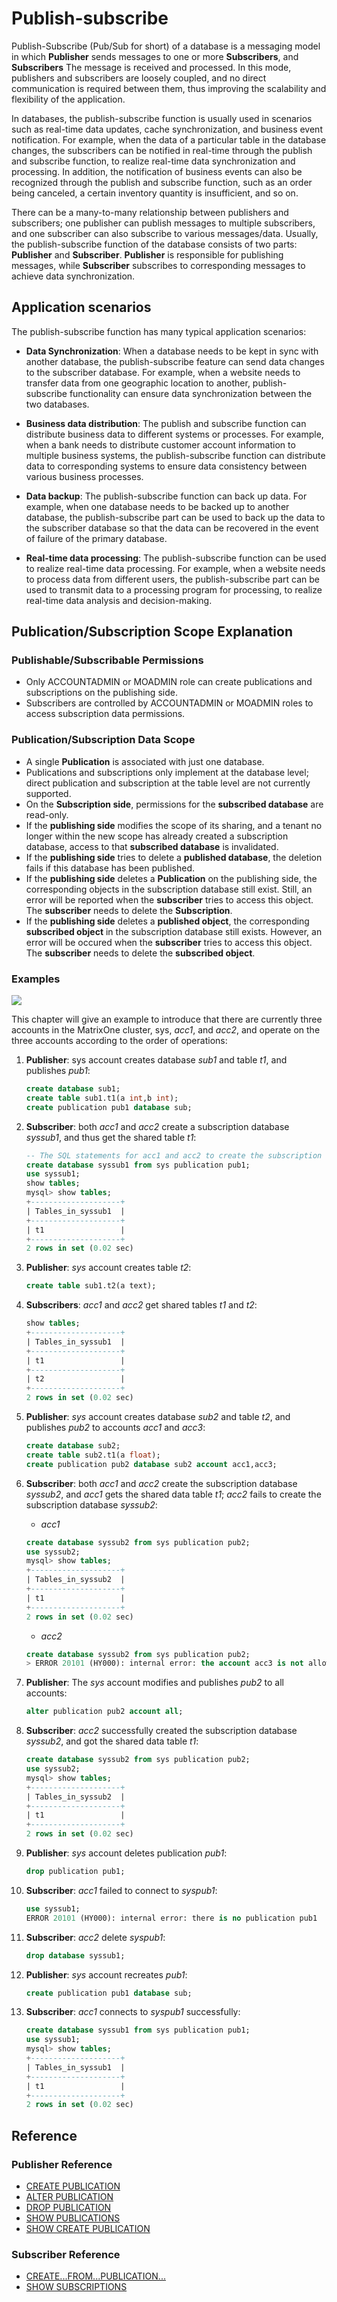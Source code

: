 # Publish-subscribe

Publish-Subscribe (Pub/Sub for short) of a database is a messaging model in which **Publisher** sends messages to one or more **Subscribers**, and **Subscribers** The message is received and processed. In this mode, publishers and subscribers are loosely coupled, and no direct communication is required between them, thus improving the scalability and flexibility of the application.

In databases, the publish-subscribe function is usually used in scenarios such as real-time data updates, cache synchronization, and business event notification. For example, when the data of a particular table in the database changes, the subscribers can be notified in real-time through the publish and subscribe function, to realize real-time data synchronization and processing. In addition, the notification of business events can also be recognized through the publish and subscribe function, such as an order being canceled, a certain inventory quantity is insufficient, and so on.

There can be a many-to-many relationship between publishers and subscribers; one publisher can publish messages to multiple subscribers, and one subscriber can also subscribe to various messages/data. Usually, the publish-subscribe function of the database consists of two parts: **Publisher** and **Subscriber**. **Publisher** is responsible for publishing messages, while **Subscriber** subscribes to corresponding messages to achieve data synchronization.

## Application scenarios

The publish-subscribe function has many typical application scenarios:

- **Data Synchronization**: When a database needs to be kept in sync with another database, the publish-subscribe feature can send data changes to the subscriber database. For example, when a website needs to transfer data from one geographic location to another, publish-subscribe functionality can ensure data synchronization between the two databases.

- **Business data distribution**: The publish and subscribe function can distribute business data to different systems or processes. For example, when a bank needs to distribute customer account information to multiple business systems, the publish-subscribe function can distribute data to corresponding systems to ensure data consistency between various business processes.

- **Data backup**: The publish-subscribe function can back up data. For example, when one database needs to be backed up to another database, the publish-subscribe part can be used to back up the data to the subscriber database so that the data can be recovered in the event of failure of the primary database.

- **Real-time data processing**: The publish-subscribe function can be used to realize real-time data processing. For example, when a website needs to process data from different users, the publish-subscribe part can be used to transmit data to a processing program for processing, to realize real-time data analysis and decision-making.

## Publication/Subscription Scope Explanation

### Publishable/Subscribable Permissions

- Only ACCOUNTADMIN or MOADMIN role can create publications and subscriptions on the publishing side.
- Subscribers are controlled by ACCOUNTADMIN or MOADMIN roles to access subscription data permissions.

### Publication/Subscription Data Scope

- A single **Publication** is associated with just one database.
- Publications and subscriptions only implement at the database level; direct publication and subscription at the table level are not currently supported.
- On the **Subscription side**, permissions for the **subscribed database** are read-only.
- If the **publishing side** modifies the scope of its sharing, and a tenant no longer within the new scope has already created a subscription database, access to that **subscribed database** is invalidated.
- If the **publishing side** tries to delete a **published database**, the deletion fails if this database has been published.
- If the **publishing side** deletes a **Publication** on the publishing side, the corresponding objects in the subscription database still exist. Still, an error will be reported when the **subscriber** tries to access this object. The **subscriber** needs to delete the **Subscription**.
- If the **publishing side** deletes a **published object**, the corresponding **subscribed object** in the subscription database still exists. However, an error will be occured when the **subscriber** tries to access this object. The **subscriber** needs to delete the **subscribed object**.

### Examples

![](https://github.com/matrixorigin/artwork/blob/main/docs/develop/pub-sub/example-en.png?raw=true)

This chapter will give an example to introduce that there are currently three accounts in the MatrixOne cluster, sys, *acc1*, and *acc2*, and operate on the three accounts according to the order of operations:

1. **Publisher**: sys account creates database *sub1* and table *t1*, and publishes *pub1*:

    ```sql
    create database sub1;
    create table sub1.t1(a int,b int);
    create publication pub1 database sub;
    ```

2. **Subscriber**: both *acc1* and *acc2* create a subscription database *syssub1*, and thus get the shared table *t1*:

    ```sql
    -- The SQL statements for acc1 and acc2 to create the subscription library are the same, so there will not repeat them
    create database syssub1 from sys publication pub1;
    use syssub1;
    show tables;
    mysql> show tables;
    +--------------------+
    | Tables_in_syssub1  |
    +--------------------+
    | t1                 |
    +--------------------+
    2 rows in set (0.02 sec)
    ```

3. **Publisher**: *sys* account creates table *t2*:

    ```sql
    create table sub1.t2(a text);
    ```

4. **Subscribers**: *acc1* and *acc2* get shared tables *t1* and *t2*:

    ```sql
    show tables;
    +--------------------+
    | Tables_in_syssub1  |
    +--------------------+
    | t1                 |
    +--------------------+
    | t2                 |
    +--------------------+
    2 rows in set (0.02 sec)
    ```

5. **Publisher**: *sys* account creates database *sub2* and table *t2*, and publishes *pub2* to accounts *acc1* and *acc3*:

    ```sql
    create database sub2;
    create table sub2.t1(a float);
    create publication pub2 database sub2 account acc1,acc3;
    ```

6. **Subscriber**: both *acc1* and *acc2* create the subscription database *syssub2*, and *acc1* gets the shared data table *t1*; *acc2* fails to create the subscription database *syssub2*:

    - *acc1*

    ```sql
    create database syssub2 from sys publication pub2;
    use syssub2;
    mysql> show tables;
    +--------------------+
    | Tables_in_syssub2  |
    +--------------------+
    | t1                 |
    +--------------------+
    2 rows in set (0.02 sec)
    ```

    - *acc2*

    ```sql
    create database syssub2 from sys publication pub2;
    > ERROR 20101 (HY000): internal error: the account acc3 is not allowed to subscribe the publication pub2
    ```

7. **Publisher**: The *sys* account modifies and publishes *pub2* to all accounts:

    ```sql
    alter publication pub2 account all;
    ```

8. **Subscriber**: *acc2* successfully created the subscription database *syssub2*, and got the shared data table *t1*:

    ```sql
    create database syssub2 from sys publication pub2;
    use syssub2;
    mysql> show tables;
    +--------------------+
    | Tables_in_syssub2  |
    +--------------------+
    | t1                 |
    +--------------------+
    2 rows in set (0.02 sec)
    ```

9. **Publisher**: *sys* account deletes publication *pub1*:

    ```sql
    drop publication pub1;
    ```

10. **Subscriber**: *acc1* failed to connect to *syspub1*:

     ```sql
     use syssub1;
     ERROR 20101 (HY000): internal error: there is no publication pub1
     ```

11. **Subscriber**: *acc2* delete *syspub1*:

     ```sql
     drop database syssub1;
     ```

12. **Publisher**: *sys* account recreates *pub1*:

     ```sql
     create publication pub1 database sub;
     ```

13. **Subscriber**: *acc1* connects to *syspub1* successfully:

     ```sql
     create database syssub1 from sys publication pub1;
     use syssub1;
     mysql> show tables;
     +--------------------+
     | Tables_in_syssub1  |
     +--------------------+
     | t1                 |
     +--------------------+
     2 rows in set (0.02 sec)
     ```

## Reference

### Publisher Reference

- [CREATE PUBLICATION](../../Reference/SQL-Reference/Data-Definition-Language/create-publication.md)
- [ALTER PUBLICATION](../../Reference/SQL-Reference/Data-Definition-Language/alter-publication.md)
- [DROP PUBLICATION](../../Reference/SQL-Reference/Data-Definition-Language/drop-publication.md)
- [SHOW PUBLICATIONS](../../Reference/SQL-Reference/Other/SHOW-Statements/show-publications.md)
- [SHOW CREATE PUBLICATION](../../Reference/SQL-Reference/Other/SHOW-Statements/show-create-publication.md)

### Subscriber Reference

- [CREATE...FROM...PUBLICATION...](../../Reference/SQL-Reference/Data-Definition-Language/create-subscription.md)
- [SHOW SUBSCRIPTIONS](../../Reference/SQL-Reference/Other/SHOW-Statements/show-subscriptions.md)
